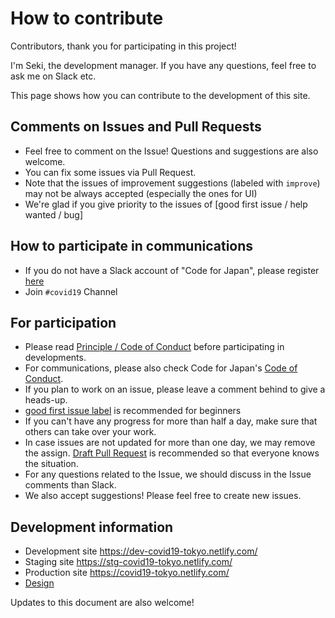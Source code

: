 # How to contribute

Contributors, thank you for participating in this project!

I'm Seki, the development manager. If you have any questions, feel free to ask me on Slack etc.

This page shows how you can contribute to the development of this site.

## Comments on Issues and Pull Requests
* Feel free to comment on the Issue! Questions and suggestions are also welcome.
* You can fix some issues via Pull Request.
* Note that the issues of improvement suggestions (labeled with `improve`)
may not be always accepted (especially the ones for UI)
* We're glad if you give priority to the issues of [good first issue / help wanted / bug]

## How to participate in communications
* If you do not have a Slack account of "Code for Japan", please register [here](https://cfjslackin.herokuapp.com/)
* Join `#covid19` Channel

## For participation
* Please read [Principle / Code of Conduct](CODE_OF_CONDUCT_EN.md) before participating in developments.
* For communications, please also check Code for Japan's [Code of Conduct](https://github.com/codeforjapan/codeofconduct).
* If you plan to work on an issue, please leave a comment behind to give a heads-up.
* [good first issue label](https://github.com/tokyo-metropolitan-gov/covid19/issues?q=is%3Aissue+is%3Aopen+label%3A%22good+first+issue%22) is recommended for beginners
* If you can't have any progress for more than half a day, make sure that others can take over your work.
* In case issues are not updated for more than one day, we may remove the assign. [Draft Pull Request](https://help.github.com/en/github/collaborating-with-issues-and-pull-requests/about-pull-requests#draft-pull-requests) is recommended so that everyone knows the situation.
* For any questions related to the Issue, we should discuss in the Issue comments than Slack.
* We also accept suggestions! Please feel free to create new issues.

## Development information
* Development site https://dev-covid19-tokyo.netlify.com/
* Staging site https://stg-covid19-tokyo.netlify.com/
* Production site https://covid19-tokyo.netlify.com/
* [Design](https://www.figma.com/file/V7vt80p2gauhdgTZeVNbgj/UI%E3%83%87%E3%82%B6%E3%82%A4%E3%83%B3?node-id=121%3A156)

Updates to this document are also welcome!
